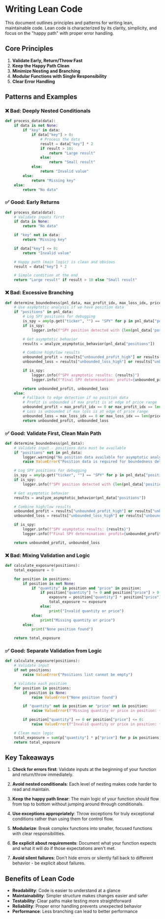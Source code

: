 # Writing Lean Code

This document outlines principles and patterns for writing lean, maintainable code. Lean code is characterized by its clarity, simplicity, and focus on the "happy path" with proper error handling.

## Core Principles

1. **Validate Early, Return/Throw Fast**
2. **Keep the Happy Path Clean**
3. **Minimize Nesting and Branching**
4. **Modular Functions with Single Responsibility**
5. **Clear Error Handling**

## Patterns and Examples

### ❌ Bad: Deeply Nested Conditionals

```python
def process_data(data):
    if data is not None:
        if "key" in data:
            if data["key"] > 0:
                # Process the data
                result = data["key"] * 2
                if result > 10:
                    return "Large result"
                else:
                    return "Small result"
            else:
                return "Invalid value"
        else:
            return "Missing key"
    else:
        return "No data"
```

### ✅ Good: Early Returns

```python
def process_data(data):
    # Validate inputs first
    if data is None:
        return "No data"

    if "key" not in data:
        return "Missing key"

    if data["key"] <= 0:
        return "Invalid value"

    # Happy path (main logic) is clean and obvious
    result = data["key"] * 2

    # Simple condition at the end
    return "Large result" if result > 10 else "Small result"
```

### ❌ Bad: Excessive Branching

```python
def determine_boundedness(pnl_data, max_profit_idx, max_loss_idx, price_points):
    # Use asymptotic analysis if we have position data
    if "positions" in pnl_data:
        # Log SPY positions for debugging
        is_spy = any(p.get("ticker", "") == "SPY" for p in pnl_data["positions"])
        if is_spy:
            logger.info(f"SPY position detected with {len(pnl_data['positions'])} positions")

        # Get asymptotic behavior
        results = analyze_asymptotic_behavior(pnl_data["positions"])

        # Combine high/low results
        unbounded_profit = results["unbounded_profit_high"] or results["unbounded_profit_low"]
        unbounded_loss = results["unbounded_loss_high"] or results["unbounded_loss_low"]

        if is_spy:
            logger.info(f"SPY asymptotic results: {results}")
            logger.info(f"Final SPY determination: profit={unbounded_profit}, loss={unbounded_loss}")

        return unbounded_profit, unbounded_loss
    else:
        # Fallback to edge detection if no position data
        # Profit is unbounded if max profit is at edge of price range
        unbounded_profit = max_profit_idx == 0 or max_profit_idx == len(price_points) - 1
        # Loss is unbounded if max loss is at edge of price range
        unbounded_loss = max_loss_idx == 0 or max_loss_idx == len(price_points) - 1
        return unbounded_profit, unbounded_loss
```

### ✅ Good: Validate First, Clean Main Path

```python
def determine_boundedness(pnl_data):
    # Validate input - positions data must be available
    if "positions" not in pnl_data:
        logger.warning("No position data available for asymptotic analysis")
        raise ValueError("Position data is required for boundedness determination")

    # Log SPY positions for debugging
    is_spy = any(p.get("ticker", "") == "SPY" for p in pnl_data["positions"])
    if is_spy:
        logger.info(f"SPY position detected with {len(pnl_data['positions'])} positions")

    # Get asymptotic behavior
    results = analyze_asymptotic_behavior(pnl_data["positions"])

    # Combine high/low results
    unbounded_profit = results["unbounded_profit_high"] or results["unbounded_profit_low"]
    unbounded_loss = results["unbounded_loss_high"] or results["unbounded_loss_low"]

    if is_spy:
        logger.info(f"SPY asymptotic results: {results}")
        logger.info(f"Final SPY determination: profit={unbounded_profit}, loss={unbounded_loss}")

    return unbounded_profit, unbounded_loss
```

### ❌ Bad: Mixing Validation and Logic

```python
def calculate_exposure(positions):
    total_exposure = 0

    for position in positions:
        if position is not None:
            if "quantity" in position and "price" in position:
                if position["quantity"] != 0 and position["price"] > 0:
                    exposure = position["quantity"] * position["price"]
                    total_exposure += exposure
                else:
                    print("Invalid quantity or price")
            else:
                print("Missing quantity or price")
        else:
            print("None position found")

    return total_exposure
```

### ✅ Good: Separate Validation from Logic

```python
def calculate_exposure(positions):
    # Validate input
    if not positions:
        raise ValueError("Positions list cannot be empty")

    # Validate each position
    for position in positions:
        if position is None:
            raise ValueError("None position found")

        if "quantity" not in position or "price" not in position:
            raise ValueError(f"Missing quantity or price in position: {position}")

        if position["quantity"] == 0 or position["price"] <= 0:
            raise ValueError(f"Invalid quantity or price in position: {position}")

    # Clean main logic
    total_exposure = sum(p["quantity"] * p["price"] for p in positions)
    return total_exposure
```

## Key Takeaways

1. **Check for errors first**: Validate inputs at the beginning of your function and return/throw immediately.

2. **Avoid nested conditionals**: Each level of nesting makes code harder to read and maintain.

3. **Keep the happy path linear**: The main logic of your function should flow from top to bottom without jumping around through conditionals.

4. **Use exceptions appropriately**: Throw exceptions for truly exceptional conditions rather than using them for control flow.

5. **Modularize**: Break complex functions into smaller, focused functions with clear responsibilities.

6. **Be explicit about requirements**: Document what your function expects and what it will do if those expectations aren't met.

7. **Avoid silent failures**: Don't hide errors or silently fall back to different behavior - be explicit about failures.

## Benefits of Lean Code

- **Readability**: Code is easier to understand at a glance
- **Maintainability**: Simpler structure makes changes easier and safer
- **Testability**: Clear paths make testing more straightforward
- **Reliability**: Proper error handling prevents unexpected behavior
- **Performance**: Less branching can lead to better performance
